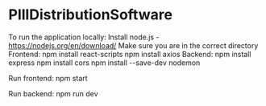 # PIllDistributionSoftware
To run the application locally:
Install node.js - https://nodejs.org/en/download/
Make sure you are in the correct directory
Frontend: 
npm install react-scripts
npm install axios
Backend: 
npm install express
npm install cors
npm install --save-dev nodemon

Run frontend:
npm start

Run backend:
npm run dev
